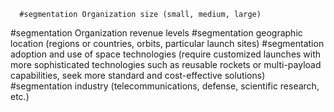       #segmentation Organization size (small, medium, large)
#segmentation Organization revenue levels
#segmentation geographic location (regions or countries, orbits, particular launch sites)
#segmentation adoption and use of space technologies (require customized launches with more sophisticated technologies such as reusable rockets or multi-payload capabilities, seek more standard and cost-effective solutions)
#segmentation industry (telecommunications, defense, scientific research, etc.)


